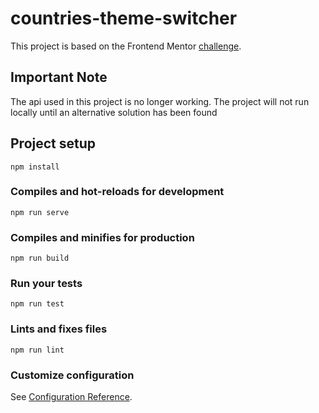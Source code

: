 # countries-theme-switcher

This project is based on the Frontend Mentor [challenge](https://www.frontendmentor.io/challenges/rest-countries-api-with-color-theme-switcher-5cacc469fec04111f7b848ca).

## Important Note
The api used in this project is no longer working. The project will not run locally until an alternative solution has been found

## Project setup
```
npm install
```

### Compiles and hot-reloads for development
```
npm run serve
```

### Compiles and minifies for production
```
npm run build
```

### Run your tests
```
npm run test
```

### Lints and fixes files
```
npm run lint
```

### Customize configuration
See [Configuration Reference](https://cli.vuejs.org/config/).
